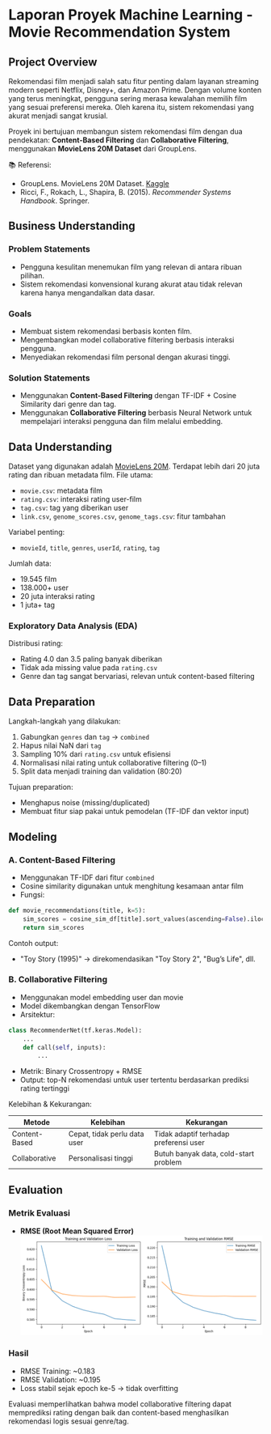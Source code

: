 
# Laporan Proyek Machine Learning - Movie Recommendation System

## Project Overview

Rekomendasi film menjadi salah satu fitur penting dalam layanan streaming modern seperti Netflix, Disney+, dan Amazon Prime. Dengan volume konten yang terus meningkat, pengguna sering merasa kewalahan memilih film yang sesuai preferensi mereka. Oleh karena itu, sistem rekomendasi yang akurat menjadi sangat krusial.

Proyek ini bertujuan membangun sistem rekomendasi film dengan dua pendekatan: **Content-Based Filtering** dan **Collaborative Filtering**, menggunakan **MovieLens 20M Dataset** dari GroupLens.

📚 Referensi:
- GroupLens. MovieLens 20M Dataset. [Kaggle](https://www.kaggle.com/datasets/grouplens/movielens-20m-dataset)
- Ricci, F., Rokach, L., Shapira, B. (2015). *Recommender Systems Handbook*. Springer.

## Business Understanding

### Problem Statements

- Pengguna kesulitan menemukan film yang relevan di antara ribuan pilihan.
- Sistem rekomendasi konvensional kurang akurat atau tidak relevan karena hanya mengandalkan data dasar.

### Goals

- Membuat sistem rekomendasi berbasis konten film.
- Mengembangkan model collaborative filtering berbasis interaksi pengguna.
- Menyediakan rekomendasi film personal dengan akurasi tinggi.

### Solution Statements

- Menggunakan **Content-Based Filtering** dengan TF-IDF + Cosine Similarity dari genre dan tag.
- Menggunakan **Collaborative Filtering** berbasis Neural Network untuk mempelajari interaksi pengguna dan film melalui embedding.

## Data Understanding

Dataset yang digunakan adalah [MovieLens 20M](https://www.kaggle.com/datasets/grouplens/movielens-20m-dataset). Terdapat lebih dari 20 juta rating dan ribuan metadata film. File utama:
- `movie.csv`: metadata film
- `rating.csv`: interaksi rating user-film
- `tag.csv`: tag yang diberikan user
- `link.csv`, `genome_scores.csv`, `genome_tags.csv`: fitur tambahan

Variabel penting:
- `movieId`, `title`, `genres`, `userId`, `rating`, `tag`

Jumlah data:
- 19.545 film
- 138.000+ user
- 20 juta interaksi rating
- 1 juta+ tag

### Exploratory Data Analysis (EDA)

Distribusi rating:
- Rating 4.0 dan 3.5 paling banyak diberikan
- Tidak ada missing value pada `rating.csv`
- Genre dan tag sangat bervariasi, relevan untuk content-based filtering

## Data Preparation

Langkah-langkah yang dilakukan:
1. Gabungkan `genres` dan `tag` → `combined`
2. Hapus nilai NaN dari `tag`
3. Sampling 10% dari `rating.csv` untuk efisiensi
4. Normalisasi nilai rating untuk collaborative filtering (0–1)
5. Split data menjadi training dan validation (80:20)

Tujuan preparation:
- Menghapus noise (missing/duplicated)
- Membuat fitur siap pakai untuk pemodelan (TF-IDF dan vektor input)

## Modeling

### A. Content-Based Filtering
- Menggunakan TF-IDF dari fitur `combined`
- Cosine similarity digunakan untuk menghitung kesamaan antar film
- Fungsi:
```python
def movie_recommendations(title, k=5):
    sim_scores = cosine_sim_df[title].sort_values(ascending=False).iloc[1:k+1]
    return sim_scores
```
Contoh output:
- "Toy Story (1995)" → direkomendasikan "Toy Story 2", "Bug’s Life", dll.

### B. Collaborative Filtering
- Menggunakan model embedding user dan movie
- Model dikembangkan dengan TensorFlow
- Arsitektur:
```python
class RecommenderNet(tf.keras.Model):
    ...
    def call(self, inputs):
        ...
```
- Metrik: Binary Crossentropy + RMSE
- Output: top-N rekomendasi untuk user tertentu berdasarkan prediksi rating tertinggi

Kelebihan & Kekurangan:

| Metode               | Kelebihan                            | Kekurangan                            |
|----------------------|--------------------------------------|----------------------------------------|
| Content-Based        | Cepat, tidak perlu data user         | Tidak adaptif terhadap preferensi user |
| Collaborative        | Personalisasi tinggi                 | Butuh banyak data, cold-start problem  |

## Evaluation

### Metrik Evaluasi

- **RMSE (Root Mean Squared Error)**
![Image RMSE](https://github.com/alvinaaulia/dashboard-streamlit/blob/main/download%20(44).png)

### Hasil

- RMSE Training: ~0.183
- RMSE Validation: ~0.195
- Loss stabil sejak epoch ke-5 → tidak overfitting

Evaluasi memperlihatkan bahwa model collaborative filtering dapat memprediksi rating dengan baik dan content-based menghasilkan rekomendasi logis sesuai genre/tag.
